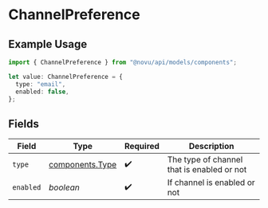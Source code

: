 # ChannelPreference

## Example Usage

```typescript
import { ChannelPreference } from "@novu/api/models/components";

let value: ChannelPreference = {
  type: "email",
  enabled: false,
};
```

## Fields

| Field                                              | Type                                               | Required                                           | Description                                        |
| -------------------------------------------------- | -------------------------------------------------- | -------------------------------------------------- | -------------------------------------------------- |
| `type`                                             | [components.Type](../../models/components/type.md) | :heavy_check_mark:                                 | The type of channel that is enabled or not         |
| `enabled`                                          | *boolean*                                          | :heavy_check_mark:                                 | If channel is enabled or not                       |